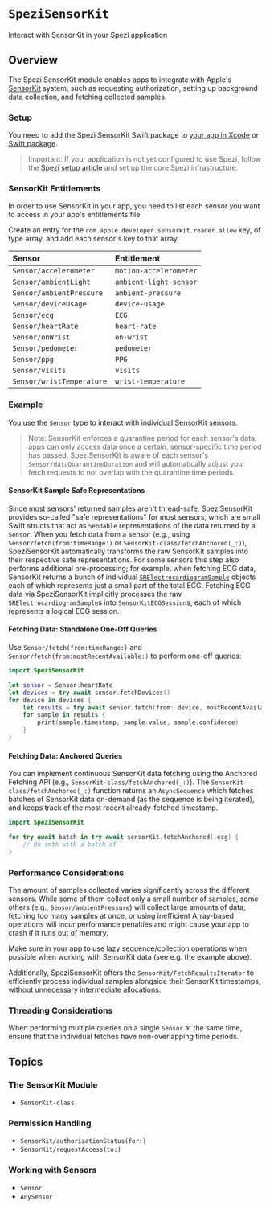 # ``SpeziSensorKit``

<!--

This source file is part of the SpeziSensorKit open source project

SPDX-FileCopyrightText: 2025 Stanford University and the project authors (see CONTRIBUTORS.md)

SPDX-License-Identifier: MIT
       
-->

Interact with SensorKit in your Spezi application

## Overview
The Spezi SensorKit module enables apps to integrate with Apple's [SensorKit](https://developer.apple.com/documentation/sensorkit) system, such as requesting authorization, setting up background data collection, and fetching collected samples.

### Setup
You need to add the Spezi SensorKit Swift package to
 [your app in Xcode](https://developer.apple.com/documentation/xcode/adding-package-dependencies-to-your-app) or
 [Swift package](https://developer.apple.com/documentation/xcode/creating-a-standalone-swift-package-with-xcode#Add-a-dependency-on-another-Swift-package).

> Important: If your application is not yet configured to use Spezi, follow the
 [Spezi setup article](https://swiftpackageindex.com/stanfordspezi/spezi/documentation/spezi/initial-setup) and set up the core Spezi infrastructure. 


### SensorKit Entitlements

In order to use SensorKit in your app, you need to list each sensor you want to access in your app's entitlements file.

Create an entry for the `com.apple.developer.sensorkit.reader.allow` key, of type array, and add each sensor's key to that array.

| Sensor                      | Entitlement            |
| :-------------------------- | :--------------------- |
| ``Sensor/accelerometer``    | `motion-accelerometer` |
| ``Sensor/ambientLight``     | `ambient-light-sensor` |
| ``Sensor/ambientPressure``  | `ambient-pressure`     |
| ``Sensor/deviceUsage``      | `device-usage`         |
| ``Sensor/ecg``              | `ECG`                  |
| ``Sensor/heartRate``        | `heart-rate`           |
| ``Sensor/onWrist``          | `on-wrist`             |
| ``Sensor/pedometer``        | `pedometer`            |
| ``Sensor/ppg``              | `PPG`                  |
| ``Sensor/visits``           | `visits`               |
| ``Sensor/wristTemperature`` | `wrist-temperature`    |


### Example
You use the ``Sensor`` type to interact with individual SensorKit sensors.

> Note: SensorKit enforces a quarantine period for each sensor's data; apps can only access data once a certain, sensor-specific time period has passed.
  SpeziSensorKit is aware of each sensor's ``Sensor/dataQuarantineDuration`` and will automatically adjust your fetch requests to not overlap with the quarantine time periods.


#### SensorKit Sample Safe Representations
Since most sensors' returned samples aren't thread-safe, SpeziSensorKit provides so-called "safe representations" for most sensors, which are small Swift structs that act as `Sendable` representations of the data returned by a ``Sensor``.
When you fetch data from a sensor (e.g., using ``Sensor/fetch(from:timeRange:)`` or ``SensorKit-class/fetchAnchored(_:)``), SpeziSensorKit automatically transforms the raw SensorKit samples into their respective safe representations.
For some sensors this step also performs additional pre-processing; for example, when fetching ECG data, SensorKit returns a bunch of individual [`SRElectrocardiogramSample`](https://developer.apple.com/documentation/sensorkit/srelectrocardiogramsample) objects each of which represents just a small part of the total ECG.
Fetching ECG data via SpeziSensorKit implicitly processes the raw `SRElectrocardiogramSample`s into ``SensorKitECGSession``s, each of which represents a logical ECG session.


#### Fetching Data: Standalone One-Off Queries
Use ``Sensor/fetch(from:timeRange:)`` and ``Sensor/fetch(from:mostRecentAvailable:)`` to perform one-off queries:

```swift
import SpeziSensorKit

let sensor = Sensor.heartRate
let devices = try await sensor.fetchDevices()
for device in devices {
    let results = try await sensor.fetch(from: device, mostRecentAvailable: .days(2))
    for sample in results {
        print(sample.timestamp, sample.value, sample.confidence)
    }
}
```


#### Fetching Data: Anchored Queries
You can implement continuous SensorKit data fetching using the Anchored Fetching API (e.g., ``SensorKit-class/fetchAnchored(_:)``).
The ``SensorKit-class/fetchAnchored(_:)`` function returns an `AsyncSequence` which fetches batches of SensorKit data on-demand (as the sequence is being iterated), and keeps track of the most recent already-fetched timestamp.

```swift
import SpeziSensorKit

for try await batch in try await sensorKit.fetchAnchored(.ecg) {
    // do smth with a batch of `
}
```

### Performance Considerations
The amount of samples collected varies significantly across the different sensors.
While some of them collect only a small number of samples, some others (e.g., ``Sensor/ambientPressure``) will collect large amounts of data; fetching too many samples at once, or using inefficient Array-based operations will incur performance penalties and might cause your app to crash if it runs out of memory.

Make sure in your app to use lazy sequence/collection operations when possible when working with SensorKit data (see e.g. the example above).

Additionally, SpeziSensorKit offers the ``SensorKit/FetchResultsIterator`` to efficiently process individual samples alongside their SensorKit timestamps, without unnecessary intermediate allocations. 


### Threading Considerations
When performing multiple queries on a single ``Sensor`` at the same time, ensure that the individual fetches have non-overlapping time periods.



## Topics

### The SensorKit Module
- ``SensorKit-class``

### Permission Handling
- ``SensorKit/authorizationStatus(for:)``
- ``SensorKit/requestAccess(to:)``

### Working with Sensors 
- ``Sensor``
- ``AnySensor``
